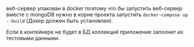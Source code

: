 веб-сервер упакован в docker поэтому что бы запустить веб-сервер вместе с mongoDB нужно в корне проекта запустить `docker-compose up --build` (Докер должен быть установлен).

Если в контейнере не будет в БД коллекций приложение заполнит их тестовыми данными.
